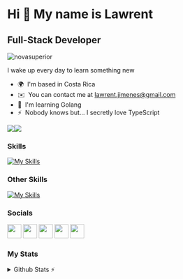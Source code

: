 Hi 👋 My name is Lawrent
========================

Full-Stack Developer
--------------------
<p align="left"> <img src="https://komarev.com/ghpvc/?username=novasuperior&label=Profile%20views&color=0e75b6&style=flat" alt="novasuperior" /> </p>

I wake up every day to learn something new

* 🌍  I'm based in Costa Rica
* ✉️  You can contact me at [lawrent.jimenes@gmail.com](mailto:lawrent.jimenes@gmail.com)
* 🧠  I'm learning Golang
* ⚡  Nobody knows but... I secretly love TypeScript

<a href="https://www.twitter.com/nova_superior_" target="_blank" rel="noreferrer"><img
src="https://img.shields.io/twitter/follow/nova_superior_?logo=twitter&style=for-the-badge&color=0891b2&labelColor=0f172a"
/></a><a href="https://www.github.com/novasuperior" target="_blank" rel="noreferrer"><img
src="https://img.shields.io/github/followers/novasuperior?logo=github&style=for-the-badge&color=0891b2&labelColor=0f172a" /></a>

### Skills

[![My Skills](https://skillicons.dev/icons?i=js,html,css,sass,bootstrap,py,flask,mysql,mongodb,express,react,nodejs,git)](https://skillicons.dev)

### Other Skills

[![My Skills](https://skillicons.dev/icons?i=vscode,neovim,github,vite,linux)](https://skillicons.dev)

### Socials

<p align="left"> <a href="https://discord.com/users/Nova_Superior#0771" target="_blank" rel="noreferrer"><img src="https://raw.githubusercontent.com/danielcranney/readme-generator/main/public/icons/socials/discord.svg" width="32" height="32" /></a> <a href="https://www.github.com/novasuperior" target="_blank" rel="noreferrer"><img src="https://raw.githubusercontent.com/danielcranney/readme-generator/main/public/icons/socials/github-dark.svg" width="32" height="32" /></a> <a href="https://www.linkedin.com/in/lawrent-umaña-93ab57233/" target="_blank" rel="noreferrer"><img src="https://raw.githubusercontent.com/danielcranney/readme-generator/main/public/icons/socials/linkedin.svg" width="32" height="32" /></a> <a href="https://www.stackoverflow.com/users/18970891/nova-superior" target="_blank" rel="noreferrer"><img src="https://raw.githubusercontent.com/danielcranney/readme-generator/main/public/icons/socials/stackoverflow.svg" width="32" height="32" /></a> <a href="https://www.twitter.com/nova_superior_" target="_blank" rel="noreferrer"><img src="https://raw.githubusercontent.com/danielcranney/readme-generator/main/public/icons/socials/twitter.svg" width="32" height="32" /></a></p>

### My Stats
<details>
  <summary>Github Stats ⚡</summary>
  
  <a href="#">![Github stats](https://github-readme-stats.vercel.app/api?username=novasuperior&theme=blueberry&count_private=true&hide_border=true&line_height=20)</a>
  <a href="#">![Top Langs](https://github-readme-stats.vercel.app/api/top-langs/?username=novasuperior&layout=compact&theme=blueberry&count_private=true&hide_border=true)</a>
</details>
